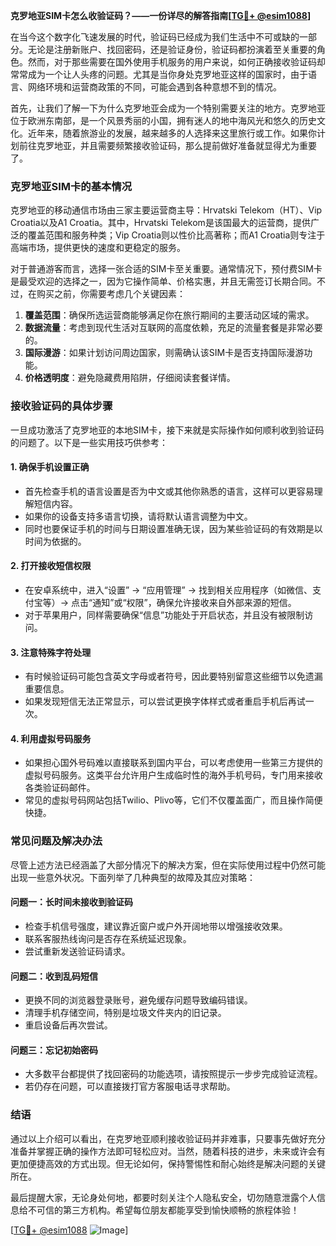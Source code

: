 **克罗地亚SIM卡怎么收验证码？——一份详尽的解答指南[[TG💪+ @esim1088](https://t.me/s/esim1088)]**

在当今这个数字化飞速发展的时代，验证码已经成为我们生活中不可或缺的一部分。无论是注册新账户、找回密码，还是验证身份，验证码都扮演着至关重要的角色。然而，对于那些需要在国外使用手机服务的用户来说，如何正确接收验证码却常常成为一个让人头疼的问题。尤其是当你身处克罗地亚这样的国家时，由于语言、网络环境和运营商政策的不同，可能会遇到各种意想不到的情况。

首先，让我们了解一下为什么克罗地亚会成为一个特别需要关注的地方。克罗地亚位于欧洲东南部，是一个风景秀丽的小国，拥有迷人的地中海风光和悠久的历史文化。近年来，随着旅游业的发展，越来越多的人选择来这里旅行或工作。如果你计划前往克罗地亚，并且需要频繁接收验证码，那么提前做好准备就显得尤为重要了。

### **克罗地亚SIM卡的基本情况**

克罗地亚的移动通信市场由三家主要运营商主导：Hrvatski Telekom（HT）、Vip Croatia以及A1 Croatia。其中，Hrvatski Telekom是该国最大的运营商，提供广泛的覆盖范围和服务种类；Vip Croatia则以性价比高著称；而A1 Croatia则专注于高端市场，提供更快的速度和更稳定的服务。

对于普通游客而言，选择一张合适的SIM卡至关重要。通常情况下，预付费SIM卡是最受欢迎的选择之一，因为它操作简单、价格实惠，并且无需签订长期合同。不过，在购买之前，你需要考虑几个关键因素：

1. **覆盖范围**：确保所选运营商能够满足你在旅行期间的主要活动区域的需求。
2. **数据流量**：考虑到现代生活对互联网的高度依赖，充足的流量套餐是非常必要的。
3. **国际漫游**：如果计划访问周边国家，则需确认该SIM卡是否支持国际漫游功能。
4. **价格透明度**：避免隐藏费用陷阱，仔细阅读套餐详情。

### **接收验证码的具体步骤**

一旦成功激活了克罗地亚的本地SIM卡，接下来就是实际操作如何顺利收到验证码的问题了。以下是一些实用技巧供参考：

#### **1. 确保手机设置正确**
   - 首先检查手机的语言设置是否为中文或其他你熟悉的语言，这样可以更容易理解短信内容。
   - 如果你的设备支持多语言切换，请将默认语言调整为中文。
   - 同时也要保证手机的时间与日期设置准确无误，因为某些验证码的有效期是以时间为依据的。

#### **2. 打开接收短信权限**
   - 在安卓系统中，进入“设置” -> “应用管理” -> 找到相关应用程序（如微信、支付宝等）-> 点击“通知”或“权限”，确保允许接收来自外部来源的短信。
   - 对于苹果用户，同样需要确保“信息”功能处于开启状态，并且没有被限制访问。

#### **3. 注意特殊字符处理**
   - 有时候验证码可能包含英文字母或者符号，因此要特别留意这些细节以免遗漏重要信息。
   - 如果发现短信无法正常显示，可以尝试更换字体样式或者重启手机后再试一次。

#### **4. 利用虚拟号码服务**
   - 如果担心国外号码难以直接联系到国内平台，可以考虑使用一些第三方提供的虚拟号码服务。这类平台允许用户生成临时性的海外手机号码，专门用来接收各类验证码邮件。
   - 常见的虚拟号码网站包括Twilio、Plivo等，它们不仅覆盖面广，而且操作简便快捷。

### **常见问题及解决办法**

尽管上述方法已经涵盖了大部分情况下的解决方案，但在实际使用过程中仍然可能出现一些意外状况。下面列举了几种典型的故障及其应对策略：

#### **问题一：长时间未接收到验证码**
   - 检查手机信号强度，建议靠近窗户或户外开阔地带以增强接收效果。
   - 联系客服热线询问是否存在系统延迟现象。
   - 尝试重新发送验证码请求。

#### **问题二：收到乱码短信**
   - 更换不同的浏览器登录账号，避免缓存问题导致编码错误。
   - 清理手机存储空间，特别是垃圾文件夹内的旧记录。
   - 重启设备后再次尝试。

#### **问题三：忘记初始密码**
   - 大多数平台都提供了找回密码的功能选项，请按照提示一步步完成验证流程。
   - 若仍存在问题，可以直接拨打官方客服电话寻求帮助。

### **结语**

通过以上介绍可以看出，在克罗地亚顺利接收验证码并非难事，只要事先做好充分准备并掌握正确的操作方法即可轻松应对。当然，随着科技的进步，未来或许会有更加便捷高效的方式出现。但无论如何，保持警惕性和耐心始终是解决问题的关键所在。

最后提醒大家，无论身处何地，都要时刻关注个人隐私安全，切勿随意泄露个人信息给不可信的第三方机构。希望每位朋友都能享受到愉快顺畅的旅程体验！

[[TG💪+ @esim1088](https://t.me/s/esim1088) ![Image](https://i.postimg.cc/4NQfJmqS/Snipaste-2025-05-13-00-14-12.png)]